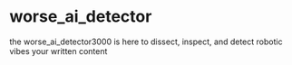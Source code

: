 # worse_ai_detector
the worse_ai_detector3000 is here to dissect, inspect, and detect robotic vibes your written content

